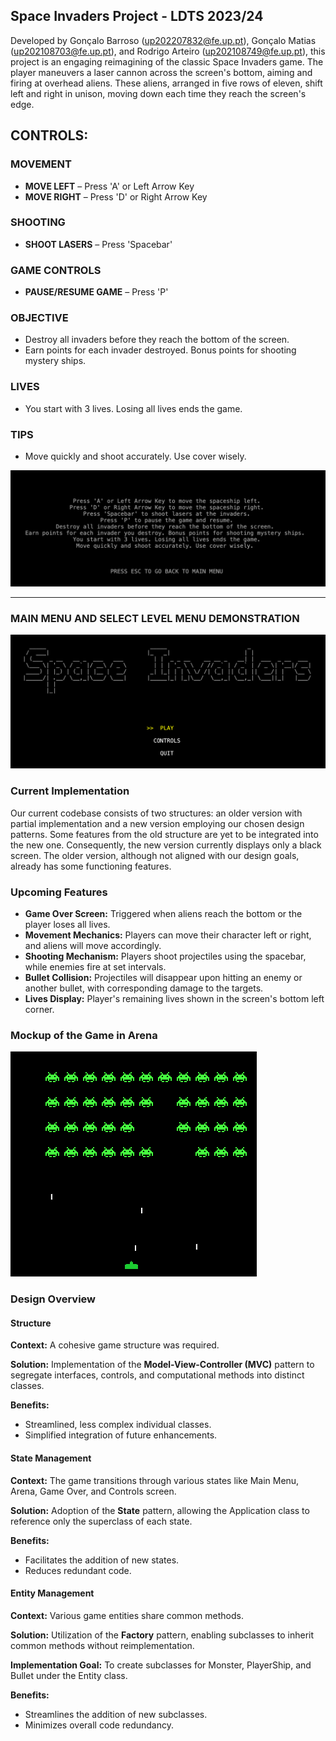 ## Space Invaders Project - LDTS 2023/24

Developed by Gonçalo Barroso (up202207832@fe.up.pt), Gonçalo Matias (up202108703@fe.up.pt), and Rodrigo Arteiro (up202108749@fe.up.pt), this project is an engaging reimagining of the classic Space Invaders game. The player maneuvers a laser cannon across the screen's bottom, aiming and firing at overhead aliens. These aliens, arranged in five rows of eleven, shift left and right in unison, moving down each time they reach the screen's edge.

## CONTROLS:

### MOVEMENT
- **MOVE LEFT** – Press 'A' or Left Arrow Key
- **MOVE RIGHT** – Press 'D' or Right Arrow Key

### SHOOTING
- **SHOOT LASERS** – Press 'Spacebar'

### GAME CONTROLS
- **PAUSE/RESUME GAME** – Press 'P'

### OBJECTIVE
- Destroy all invaders before they reach the bottom of the screen.
- Earn points for each invader destroyed. Bonus points for shooting mystery ships.

### LIVES
- You start with 3 lives. Losing all lives ends the game.

### TIPS
- Move quickly and shoot accurately. Use cover wisely.

![img_1.png](img_1.png)

---

### MAIN MENU AND SELECT LEVEL MENU DEMONSTRATION

![img.png](img.png)

### Current Implementation

Our current codebase consists of two structures: an older version with partial implementation and a new version employing our chosen design patterns. Some features from the old structure are yet to be integrated into the new one. Consequently, the new version currently displays only a black screen. The older version, although not aligned with our design goals, already has some functioning features.

### Upcoming Features

- **Game Over Screen:** Triggered when aliens reach the bottom or the player loses all lives.
- **Movement Mechanics:** Players can move their character left or right, and aliens will move accordingly.
- **Shooting Mechanism:** Players shoot projectiles using the spacebar, while enemies fire at set intervals.
- **Bullet Collision:** Projectiles will disappear upon hitting an enemy or another bullet, with corresponding damage to the targets.
- **Lives Display:** Player's remaining lives shown in the screen's bottom left corner.

### Mockup of the Game in Arena

![](resources/Mockup1.png)

### Design Overview

#### Structure

**Context:** A cohesive game structure was required.

**Solution:** Implementation of the **Model-View-Controller (MVC)** pattern to segregate interfaces, controls, and computational methods into distinct classes.

**Benefits:**
- Streamlined, less complex individual classes.
- Simplified integration of future enhancements.

#### State Management

**Context:** The game transitions through various states like Main Menu, Arena, Game Over, and Controls screen.

**Solution:** Adoption of the **State** pattern, allowing the Application class to reference only the superclass of each state.

**Benefits:**
- Facilitates the addition of new states.
- Reduces redundant code.

#### Entity Management

**Context:** Various game entities share common methods.

**Solution:** Utilization of the **Factory** pattern, enabling subclasses to inherit common methods without reimplementation.

**Implementation Goal:** To create subclasses for Monster, PlayerShip, and Bullet under the Entity class.

**Benefits:**
- Streamlines the addition of new subclasses.
- Minimizes overall code redundancy.
